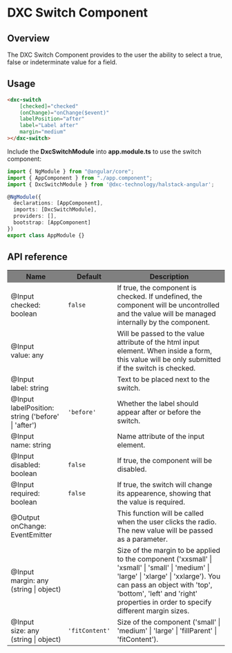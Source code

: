 # DXC Switch Component

## Overview

The DXC Switch Component provides to the user the ability to select a true, false or indeterminate value for a field.

## Usage

```html
<dxc-switch
    [checked]="checked"
    (onChange)="onChange($event)"
    labelPosition="after"
    label="Label after"
    margin="medium"
></dxc-switch>
```

Include the **DxcSwitchModule** into **app.module.ts** to use the switch component:

```ts
import { NgModule } from "@angular/core";
import { AppComponent } from "./app.component";
import { DxcSwitchModule } from '@dxc-technology/halstack-angular';

@NgModule({
  declarations: [AppComponent],
  imports: [DxcSwitchModule],
  providers: [],
  bootstrap: [AppComponent]
})
export class AppModule {}
```

## API reference

<table>
    <tr style="background-color: grey">
        <th>Name</th>
        <th>Default</th>
        <th>Description</th>
    </tr>
    <tr>
        <td>@Input<br>checked: boolean</td>
        <td><code>false</code></td>
        <td>
        If true, the component is checked. If undefined, the component will be
        uncontrolled and the value will be managed internally by the
        component.
        </td>
    </tr>
    <tr>
        <td>@Input<br>value: any</td>
        <td></td>
        <td>
        Will be passed to the value attribute of the html input element. When
        inside a form, this value will be only submitted if the switch is
        checked.
        </td>
    </tr>
    <tr>
        <td>@Input<br>label: string</td>
        <td></td>
        <td>Text to be placed next to the switch.</td>
    </tr>
    <tr>
        <td>@Input<br>labelPosition: string ('before' | 'after')</td>
        <td>
        <code>'before'</code>
        </td>
        <td>Whether the label should appear after or before the switch.</td>
    </tr>
    <tr>
        <td>@Input<br>name: string</td>
        <td></td>
        <td>Name attribute of the input element.</td>
    </tr>
    <tr>
        <td>@Input<br>disabled: boolean</td>
        <td>
        <code>false</code>
        </td>
        <td>If true, the component will be disabled.</td>
    </tr>
    <tr>
        <td>@Input<br>required: boolean</td>
        <td>
        <code>false</code>
        </td>
        <td>
        If true, the switch will change its appearence, showing that the value
        is required.
        </td>
    </tr>
    <tr>
        <td>@Output<br>onChange: EventEmitter</td>
        <td></td>
        <td>
        This function will be called when the user clicks the radio. The new
        value will be passed as a parameter.
        </td>
    </tr>
    <tr>
        <td>@Input<br>margin: any (string | object)</td>
        <td></td>
        <td>
        Size of the margin to be applied to the component ('xxsmall' |
        'xsmall' | 'small' | 'medium' | 'large' | 'xlarge' | 'xxlarge'). You
        can pass an object with 'top', 'bottom', 'left' and 'right' properties
        in order to specify different margin sizes.
        </td>
    </tr>
    <tr>
        <td>@Input<br>size: any (string | object)</td>
        <td>
        <code>'fitContent'</code>
        </td>
        <td>
        Size of the component ('small' | 'medium' | 'large' | 'fillParent' |
        'fitContent').
        </td>
    </tr>
</table>